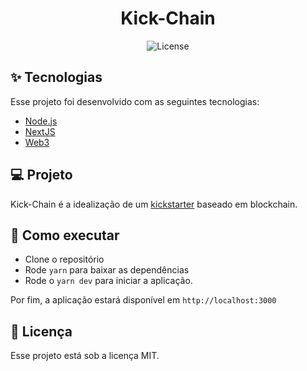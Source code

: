 <h1 align="center">Kick-Chain</h1>

<p align="center">
  <img alt="License" src="https://img.shields.io/static/v1?label=license&message=MIT&color=8257E5&labelColor=000000">
</p>

## ✨ Tecnologias

Esse projeto foi desenvolvido com as seguintes tecnologias:

- [Node.js](https://nodejs.org/en/)
- [NextJS](https://nextjs.org/)
- [Web3](https://www.npmjs.com/package/web3)

## 💻 Projeto

Kick-Chain é a idealização de um [kickstarter](https://www.kickstarter.com/) baseado em blockchain.

## 🚀 Como executar

- Clone o repositório
- Rode `yarn` para baixar as dependências
- Rode o `yarn dev` para iniciar a aplicação.

Por fim, a aplicação estará disponível em `http://localhost:3000`

## 📄 Licença

Esse projeto está sob a licença MIT.
